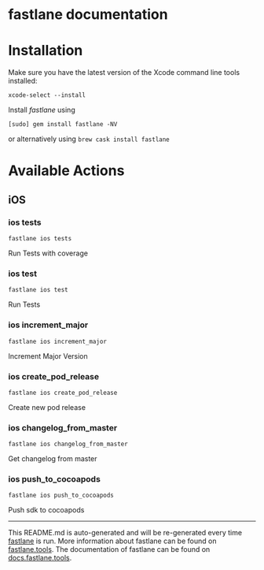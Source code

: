 fastlane documentation
================
# Installation

Make sure you have the latest version of the Xcode command line tools installed:

```
xcode-select --install
```

Install _fastlane_ using
```
[sudo] gem install fastlane -NV
```
or alternatively using `brew cask install fastlane`

# Available Actions
## iOS
### ios tests
```
fastlane ios tests
```
Run Tests with coverage
### ios test
```
fastlane ios test
```
Run Tests
### ios increment_major
```
fastlane ios increment_major
```
Increment Major Version
### ios create_pod_release
```
fastlane ios create_pod_release
```
Create new pod release
### ios changelog_from_master
```
fastlane ios changelog_from_master
```
Get changelog from master
### ios push_to_cocoapods
```
fastlane ios push_to_cocoapods
```
Push sdk to cocoapods

----

This README.md is auto-generated and will be re-generated every time [fastlane](https://fastlane.tools) is run.
More information about fastlane can be found on [fastlane.tools](https://fastlane.tools).
The documentation of fastlane can be found on [docs.fastlane.tools](https://docs.fastlane.tools).
